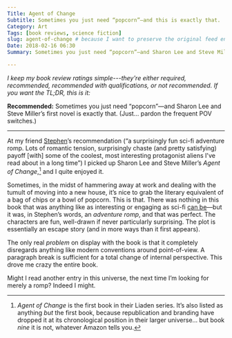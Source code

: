 ```yaml
---
Title: Agent of Change
Subtitle: Sometimes you just need “popcorn”—and this is exactly that.
Category: Art
Tags: [book reviews, science fiction]
slug: agent-of-change # because I want to preserve the original feed entry
Date: 2018-02-16 06:30
Summary: Sometimes you just need “popcorn”—and Sharon Lee and Steve Miller’s first novel is exactly that. (Just… pardon the frequent POV switches.)

---
```


<i class=editorial>I keep my book review ratings simple---they're either *required*, *recommended*, *recommended with qualifications*, or *not recommended*. If you want the TL;DR, this is it:</i>

**Recommended:** Sometimes you just need “popcorn”—and Sharon Lee and Steve Miller’s first novel is exactly that. (Just… pardon the frequent POV switches.)

---

At my friend [Stephen](http://stephencarradini.com)’s recommendation (“a surprisingly fun sci-fi adventure romp. Lots of romantic tension, surprisingly chaste (and pretty satisfying) payoff [with] some of the coolest, most interesting protagonist aliens I've read about in a long time”) I picked up Sharon Lee and Steve Miller’s _Agent of Change_,[^1] and I quite enjoyed it.

Sometimes, in the midst of hammering away at work and dealing with the tumult of moving into a new house, it’s nice to grab the literary equivalent of a bag of chips or a bowl of popcorn. This is that. There was nothing in this book that was anything like as interesting or engaging as sci-fi [can be](http://v4.chriskrycho.com/2017/icehenge.html "Icehenge (review on this site)")—but it was, in Stephen’s words, an *adventure romp*, and that was perfect. The characters are fun, well-drawn if never particularly surprising. The plot is essentially an escape story (and in more ways than it first appears).

The only real *problem* on display with the book is that it completely disregards anything like modern conventions around point-of-view. A paragraph break is sufficient for a total change of internal perspective. This drove me crazy the entire book.

Might I read another entry in this universe, the next time I’m looking for merely a romp? Indeed I might.

[^1]:   _Agent of Change_ is the first book in their Liaden series. It’s also listed as anything *but* the first book, because republication and branding have dropped it at its chronological position in their larger universe… but book *nine* it is not, whatever Amazon tells you.

